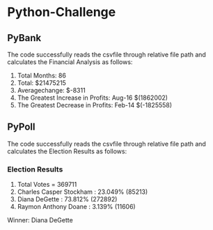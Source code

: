 # Python-Challenge

## PyBank
The code successfully reads the csvfile through relative file path and calculates the Financial Analysis as follows:
1. Total Months: 86
2. Total: $21475215
3. Averagechange: $-8311
4. The Greatest Increase in Profits: Aug-16 $(1862002)
5. The Greatest Decrease in Profits: Feb-14 $(-1825558)

## PyPoll
The code successfully reads the csvfile through relative file path and calculates the Election Results as follows:
### Election Results
1. Total Votes = 369711
2. Charles Casper Stockham : 23.049% (85213)
3. Diana DeGette : 73.812% (272892)
4. Raymon Anthony Doane : 3.139% (11606)

Winner: Diana DeGette
